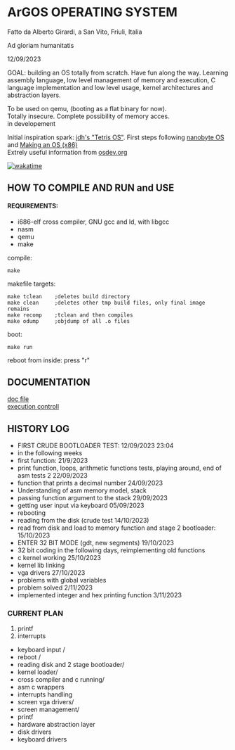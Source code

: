 # ArGOS OPERATING SYSTEM


Fatto da Alberto Girardi, a San Vito, Friuli, Italia

Ad gloriam humanitatis

12/09/2023

GOAL: building an OS totally from scratch. Have fun along the way.
Learning assembly language, low level management of memory and execution, C language implementation and low level usage, kernel architectures and abstraction layers.

To be used on qemu, (booting as a flat binary for now).  
Totally insecure. Complete possibility of memory acces.  
in developement

Initial inspiration spark: [jdh's "Tetris OS"](https://www.youtube.com/watch?v=FaILnmUYS_U). First steps following [nanobyte OS](https://www.youtube.com/watch?v=9t-SPC7Tczc&list=PLFjM7v6KGMpiH2G-kT781ByCNC_0pKpPN&index=1) and [Making an OS (x86)](https://www.youtube.com/watch?v=MwPjvJ9ulSc&list=PLm3B56ql_akNcvH8vvJRYOc7TbYhRs19M)  
Extrely useful information from [osdev.org](https://wiki.osdev.org/Main_Page)

[![wakatime](https://wakatime.com/badge/user/018b48bf-8d51-471d-b870-e93a045be5f7/project/018b48cb-4e1e-4b4e-b36b-06f53912c64f.svg)](https://wakatime.com/badge/user/018b48bf-8d51-471d-b870-e93a045be5f7/project/018b48cb-4e1e-4b4e-b36b-06f53912c64f)

## HOW TO COMPILE AND RUN and USE

#### REQUIREMENTS:
* i686-elf cross compiler, GNU gcc and ld, with libgcc
* nasm
* qemu
* make




compile:

    make

makefile targets:

    make tclean    ;deletes build directory
    make clean     ;deletes other tmp build files, only final image remains
    make recomp    ;tclean and then compiles
    make odump     ;objdump of all .o files

boot:

    make run



reboot from inside: press "r"


## DOCUMENTATION

[doc file](doc/ARCHITECTURE_DESIGN.MD)  
[execution controll](doc/Execution_flow.md)


## HISTORY LOG


* FIRST CRUDE BOOTLOADER TEST: 12/09/2023 23:04
* in the following weeks
* first function: 21/9/2023
* print function, loops, arithmetic functions tests, playing around,  end of asm tests 2 22/09/2023
* function that prints a decimal number 24/09/2023
* Understanding of asm memory model, stack
* passing function argument to the stack 29/09/2023
* getting user input via keyboard 05/09/2023
* rebooting
* reading from the disk (crude test 14/10/2023)
* read from disk and load to memory function and stage 2 bootloader: 15/10/2023
* ENTER 32 BIT MODE (gdt, new segments)  19/10/2023
* 32 bit coding in the following days, reimplementing old functions
* c kernel working 25/10/2023
* kernel lib linking    
* vga drivers   27/10/2023
* problems with global variables
* problem solved 2/11/2023
* implemented integer and hex printing function 3/11/2023


### CURRENT PLAN

1. printf
2. interrupts

* keyboard input /
* reboot /
* reading disk and 2 stage bootloader/
* kernel loader/
* cross compiler and c running/
* asm c wrappers
* interrupts handling
* screen vga drivers/
* screen management/
* printf
* hardware abstraction layer
* disk drivers
* keyboard drivers
